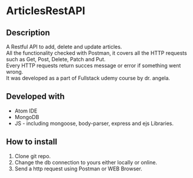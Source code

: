 # ArticlesRestAPI

## Description
A Restful API to add, delete and update articles. <br>
All the functionality checked with Postman, it covers all the HTTP requests such as Get, Post, Delete, Patch and Put. <br>
Every HTTP requests return succes message or error if something went wrong. <br>
It was developed as a part of Fullstack udemy course by dr. angela. <br>

## Developed with 
* Atom IDE
* MongoDB
* JS - including mongoose, body-parser, express and ejs Libraries.


## How to install
1. Clone git repo.
2. Change the db connection to yours either locally or online.
3. Send a http request using Postman or WEB Browser.



